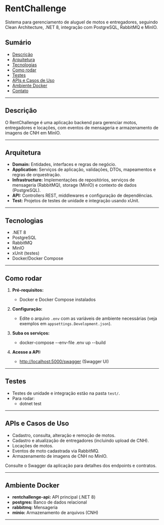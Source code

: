 # RentChallenge

Sistema para gerenciamento de aluguel de motos e entregadores, seguindo Clean Architecture, .NET 8, integração com PostgreSQL, RabbitMQ e MinIO.

## Sumário

- [Descrição](#descrição)
- [Arquitetura](#arquitetura)
- [Tecnologias](#tecnologias)
- [Como rodar](#como-rodar)
- [Testes](#testes)
- [APIs e Casos de Uso](#apis-e-casos-de-uso)
- [Ambiente Docker](#ambiente-docker)
- [Contato](#contato)

---

## Descrição

O RentChallenge é uma aplicação backend para gerenciar motos, entregadores e locações, com eventos de mensageria e armazenamento de imagens de CNH em MinIO.

---

## Arquitetura

- **Domain:** Entidades, interfaces e regras de negócio.
- **Application:** Serviços de aplicação, validações, DTOs, mapeamentos e regras de orquestração.
- **Infrastructure:** Implementações de repositórios, serviços de mensageria (RabbitMQ), storage (MinIO) e contexto de dados (PostgreSQL).
- **API:** Controllers REST, middlewares e configuração de dependências.
- **Test:** Projetos de testes de unidade e integração usando xUnit.

---

## Tecnologias

- .NET 8
- PostgreSQL
- RabbitMQ
- MinIO
- xUnit (testes)
- Docker/Docker Compose

---

## Como rodar

1. **Pré-requisitos:**  
   - Docker e Docker Compose instalados

2. **Configuração:**  
   - Edite o arquivo `.env` com as variáveis de ambiente necessárias (veja exemplos em `appsettings.Development.json`).

3. **Suba os serviços:**  
   - docker-compose --env-file .env up --build

4. **Acesse a API:**  
   - [http://localhost:5000/swagger](http://localhost:5000/swagger) (Swagger UI)

---

## Testes

- Testes de unidade e integração estão na pasta `test/`.
- Para rodar:
  - dotnet test

---

## APIs e Casos de Uso

- Cadastro, consulta, alteração e remoção de motos.
- Cadastro e atualização de entregadores (incluindo upload de CNH).
- Locações de motos.
- Eventos de moto cadastrada via RabbitMQ.
- Armazenamento de imagens de CNH no MinIO.

Consulte o Swagger da aplicação para detalhes dos endpoints e contratos.

---

## Ambiente Docker

- **rentchallenge-api:** API principal (.NET 8)
- **postgres:** Banco de dados relacional
- **rabbitmq:** Mensageria
- **minio:** Armazenamento de arquivos (CNH)

---


